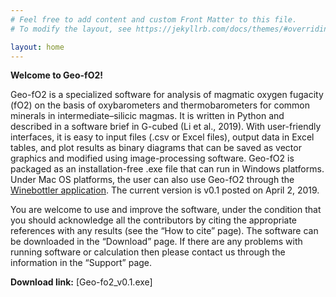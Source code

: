 ```yaml
---
# Feel free to add content and custom Front Matter to this file.
# To modify the layout, see https://jekyllrb.com/docs/themes/#overriding-theme-defaults

layout: home
---
```


 __Welcome to Geo-fO2!__

Geo-fO2 is a specialized software for analysis of magmatic oxygen fugacity (fO2) on the basis of oxybarometers and thermobarometers for common minerals in intermediate–silicic magmas. It is written in Python and described in a software brief in G-cubed (Li et al., 2019). With user-friendly interfaces, it is easy to input files (.csv or Excel files), output data in Excel tables, and plot results as binary diagrams that can be saved as vector graphics and modified using image-processing software. Geo-fO2 is packaged as an installation-free .exe file that can run in Windows platforms. Under Mac OS platforms, the user can also use Geo-fO2 through the [Winebottler application](http://winebottler.kronenberg.org/). The current version is v0.1 posted on April 2, 2019. 

You are welcome to use and improve the software, under the condition that you should acknowledge all the contributors by citing the appropriate references with any results (see the “How to cite” page). The software can be downloaded in the “Download” page. If there are any problems with running software or calculation then please contact us through the information in the “Support” page.

__Download link:__ [Geo-fo2_v0.1.exe]